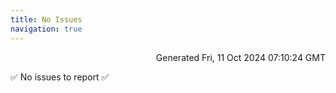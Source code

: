 ```yaml
---
title: No Issues
navigation: true
---
```


<p style="text-align:right;color:#cccs">
Generated Fri, 11 Oct 2024 07:10:24 GMT
</p>
<p>✅ No issues to report ✅</p>



